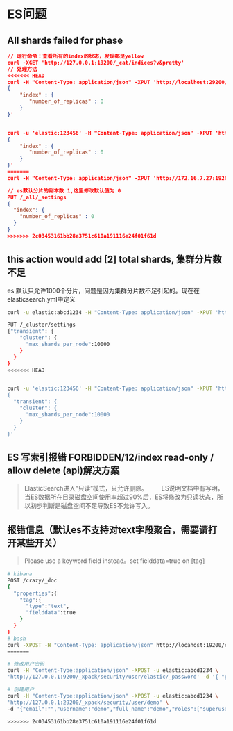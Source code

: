 # ES问题

## All shards failed for phase

```json
// 运行命令：查看所有的index的状态，发现都是yellow
curl -XGET 'http://127.0.0.1:19200/_cat/indices?v&pretty'
// 处理方法
<<<<<<< HEAD
curl -H "Content-Type: application/json" -XPUT 'http://localhost:29200/_all/_settings' -d '
{
    "index" : {
       "number_of_replicas" : 0
    }
}'


curl -u 'elastic:123456' -H "Content-Type: application/json" -XPUT 'http://localhost:29200/_all/_settings' -d '
{
    "index" : {
       "number_of_replicas" : 0
    }
}'
=======
curl -H "Content-Type: application/json" -XPUT 'http://172.16.7.27:19200/_all/_settings' -d '{"index":{"number_of_replicas" : 0}}'

// es默认分⽚的副本数 1,这里修改默认值为 0
PUT /_all/_settings
{
  "index": {
    "number_of_replicas" : 0
  }
}
>>>>>>> 2c03453161bb28e3751c610a191116e24f01f61d
```

## this action would add [2] total shards, 集群分片数不足

es 默认只允许1000个分片，问题是因为集群分片数不足引起的。现在在elasticsearch.yml中定义

```bash
curl -u elastic:abcd1234 -H "Content-Type: application/json" -XPUT 'http://127.0.0.1:29200/_cluster/settings' -d '{"transient": {"cluster": {"max_shards_per_node":10000}}}'

PUT /_cluster/settings
{"transient": {
    "cluster": {
      "max_shards_per_node":10000
    }
  }
}
<<<<<<< HEAD


curl -u 'elastic:123456' -H "Content-Type: application/json" -XPUT 'http://localhost:29200/_cluster/settings' -d '
{
  "transient": {
    "cluster": {
      "max_shards_per_node":10000
    }
  }
}'
```

## ES 写索引报错 FORBIDDEN/12/index read-only / allow delete (api)解决方案

> ElasticSearch进入“只读”模式，只允许删除。
> 　　ES说明文档中有写明，当ES数据所在目录磁盘空间使用率超过90%后，ES将修改为只读状态，所以初步判断是磁盘空间不足导致ES不允许写入。

## 报错信息（默认es不支持对text字段聚合，需要请打开某些开关）

>  Please use a keyword field instead。set fielddata=true on [tag]

```bash
# kibana
POST /crazy/_doc
{
  "properties":{
    "tag":{
      "type":"text",
      "fielddata":true
    }
  }
}
# bash
curl -XPOST -H "Content-Type: application/json" http://locahost:19200/crazy/_doc -d '{"properties": {"field_name":{"type":"text","fielddata": true}}}'
=======
```





```bash
# 修改用户密码
curl -H "Content-Type:application/json" -XPOST -u elastic:abcd1234 \
'http://127.0.0.1:9200/_xpack/security/user/elastic/_password' -d '{ "password" : "123456" }'

# 创建用户
curl -H "Content-Type:application/json" -XPOST -u elastic:abcd1234 \
'http://127.0.0.1:29200/_xpack/security/user/demo' \
-d '{"email":"","username":"demo","full_name":"demo","roles":["superuser"],"enabled":true,"password":"abcd1234"}'

>>>>>>> 2c03453161bb28e3751c610a191116e24f01f61d
```

